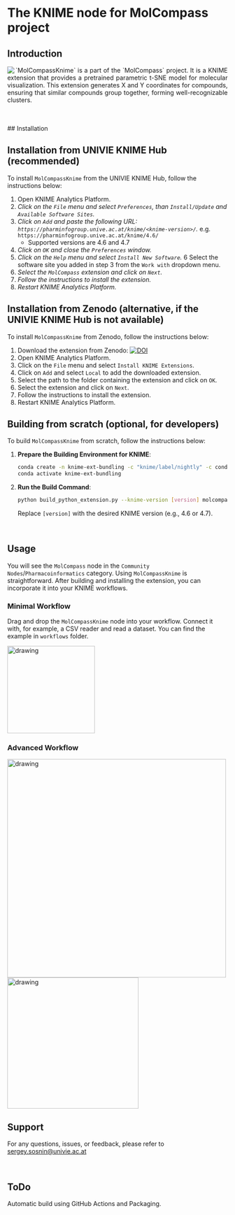 The KNIME node for MolCompass project
=======
## Introduction

<img align="left" src="https://user-images.githubusercontent.com/4963384/218703831-1460bc07-7e9f-417e-9b0c-c9675db5de9f.png"> 
<p align="justify">
`MolCompassKnime` is a part of the `MolCompass` project. It is a KNIME extension that provides a pretrained parametric t-SNE model for molecular visualization. This extension generates X and Y coordinates for compounds, ensuring that similar compounds group together, forming well-recognizable clusters. 
</p>

<br>
<br>
## Installation

## Installation from UNIVIE KNIME Hub (recommended) 
To install `MolCompassKnime` from the UNIVIE KNIME Hub, follow the instructions below:
1. Open KNIME Analytics Platform.
2. *Click on the `File` menu and select `Preferences`, than `Install/Update` and `Available Software Sites`.*
3. *Click on `Add` and paste the following URL: `https://pharminfogroup.unive.ac.at/knime/<knime-version>/`.* e.g. `https://pharminfogroup.unive.ac.at/knime/4.6/` 
    * Supported versions are 4.6 and 4.7 
4. *Click on `OK` and close the `Preferences` window.*
5. *Click on the `Help` menu and select `Install New Software`.*
6  Select the software site you added in step 3 from the `Work with` dropdown menu.
7. *Select the `MolCompass` extension and click on `Next`.*
8. *Follow the instructions to install the extension.*
9. *Restart KNIME Analytics Platform.*

## Installation from Zenodo (alternative, if the UNIVIE KNIME Hub is not available)
To install `MolCompassKnime` from Zenodo, follow the instructions below:
1. Download the extension from Zenodo: [![DOI](https://zenodo.org/badge/DOI/10.5281/zenodo.5555555.svg)](https://doi.org/10.5281/zenodo.5555555)
2. Open KNIME Analytics Platform.
3. Click on the `File` menu and select `Install KNIME Extensions`.
4. Click on `Add` and select `Local` to add the downloaded extension.
5. Select the path to the folder containing the extension and click on `OK`.
6. Select the extension and click on `Next`.
7. Follow the instructions to install the extension.
8. Restart KNIME Analytics Platform.


## Building from scratch (optional, for developers)

To build `MolCompassKnime` from scratch, follow the instructions below:

1. **Prepare the Building Environment for KNIME**: 
    ```bash
    conda create -n knime-ext-bundling -c "knime/label/nightly" -c conda-forge knime-extension-bundling
    conda activate knime-ext-bundling
    ```

2. **Run the Build Command**: 
    ```bash
    python build_python_extension.py --knime-version [version] molcompass molcompass_build_[version]
    ```

   Replace `[version]` with the desired KNIME version (e.g., 4.6 or 4.7).

<br>


## Usage
You will see the `MolCompass` node in the `Community Nodes`/`Pharmacoinformatics` category.
Using `MolCompassKnime` is straightforward. After building and installing the extension, you can incorporate it into your KNIME workflows.

### Minimal Workflow
Drag and drop the `MolCompassKnime` node into your workflow. Connect it with, for example, a CSV reader and read a dataset.
You can find the example in `workflows` folder. 

<img src="https://github.com/sergsb/MolCompassKnimeNode/assets/4963384/80796c17-c1ac-4114-bf7a-c3cb417455fb" alt="drawing" width="200"/>

<br>


### Advanced Workflow
<img src="https://github.com/sergsb/MolCompassKnimeNode/assets/4963384/e2a60ba6-600f-4378-8f10-e2968fa0373d" alt="drawing" width="500"/>
<br>

<img src="https://github.com/sergsb/MolCompassKnimeNode/assets/4963384/ddec71d5-f7bd-4881-9257-77049d244e14" alt="drawing" width="300"/>

## Support

For any questions, issues, or feedback, please refer to
sergey.sosnin@univie.ac.at 

<br>

## ToDo

Automatic build using GitHub Actions and Packaging. 
<br>

